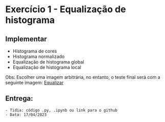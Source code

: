 # Exercício 1 - Equalização de histograma

## Implementar
  - Histograma de cores
  - Histograma normalizado
  - Equalização de histograma global
  - Equalização de histograma local

Obs: Escolher uma imagem arbitrária, no entanto, o teste final será com a seguinte imagem: [Equalizar](https://raw.githubusercontent.com/eriksonJAguiar/SCC0651-2-ProcessamentoImagens/main/Imagens/equalizacao.jpg)

## Entrega: 
    - Tidia: código .py, .ipynb ou link para o github
    - Data: 17/04/2023
